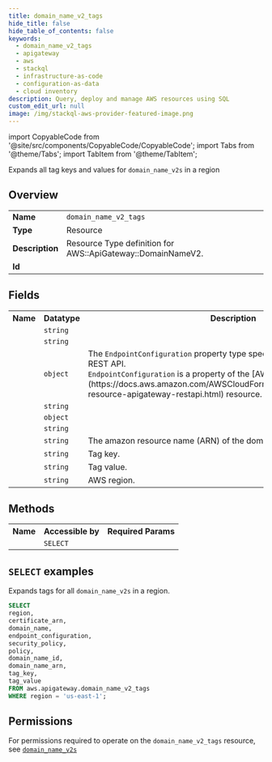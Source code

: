 ```yaml
---
title: domain_name_v2_tags
hide_title: false
hide_table_of_contents: false
keywords:
  - domain_name_v2_tags
  - apigateway
  - aws
  - stackql
  - infrastructure-as-code
  - configuration-as-data
  - cloud inventory
description: Query, deploy and manage AWS resources using SQL
custom_edit_url: null
image: /img/stackql-aws-provider-featured-image.png
---
```


import CopyableCode from '@site/src/components/CopyableCode/CopyableCode';
import Tabs from '@theme/Tabs';
import TabItem from '@theme/TabItem';

Expands all tag keys and values for <code>domain_name_v2s</code> in a region

## Overview
<table>
<tbody>
<tr><td><b>Name</b></td><td><code>domain_name_v2_tags</code></td></tr>
<tr><td><b>Type</b></td><td>Resource</td></tr>
<tr><td><b>Description</b></td><td>Resource Type definition for AWS::ApiGateway::DomainNameV2.</td></tr>
<tr><td><b>Id</b></td><td><CopyableCode code="aws.apigateway.domain_name_v2_tags" /></td></tr>
</tbody>
</table>

## Fields
<table>
<tbody>
<tr><th>Name</th><th>Datatype</th><th>Description</th></tr><tr><td><CopyableCode code="certificate_arn" /></td><td><code>string</code></td><td></td></tr>
<tr><td><CopyableCode code="domain_name" /></td><td><code>string</code></td><td></td></tr>
<tr><td><CopyableCode code="endpoint_configuration" /></td><td><code>object</code></td><td>The <code>EndpointConfiguration</code> property type specifies the endpoint types of a REST API.<br /><code>EndpointConfiguration</code> is a property of the &#91;AWS::ApiGateway::RestApi&#93;(https://docs.aws.amazon.com/AWSCloudFormation/latest/UserGuide/aws-resource-apigateway-restapi.html) resource.</td></tr>
<tr><td><CopyableCode code="security_policy" /></td><td><code>string</code></td><td></td></tr>
<tr><td><CopyableCode code="policy" /></td><td><code>object</code></td><td></td></tr>
<tr><td><CopyableCode code="domain_name_id" /></td><td><code>string</code></td><td></td></tr>
<tr><td><CopyableCode code="domain_name_arn" /></td><td><code>string</code></td><td>The amazon resource name (ARN) of the domain name resource.</td></tr>
<tr><td><CopyableCode code="tag_key" /></td><td><code>string</code></td><td>Tag key.</td></tr>
<tr><td><CopyableCode code="tag_value" /></td><td><code>string</code></td><td>Tag value.</td></tr>
<tr><td><CopyableCode code="region" /></td><td><code>string</code></td><td>AWS region.</td></tr>
</tbody>
</table>

## Methods

<table>
<tbody>
  <tr>
    <th>Name</th>
    <th>Accessible by</th>
    <th>Required Params</th>
  </tr>
  <tr>
    <td><CopyableCode code="list_resources" /></td>
    <td><code>SELECT</code></td>
    <td><CopyableCode code="region" /></td>
  </tr>
</tbody>
</table>

## `SELECT` examples
Expands tags for all <code>domain_name_v2s</code> in a region.
```sql
SELECT
region,
certificate_arn,
domain_name,
endpoint_configuration,
security_policy,
policy,
domain_name_id,
domain_name_arn,
tag_key,
tag_value
FROM aws.apigateway.domain_name_v2_tags
WHERE region = 'us-east-1';
```


## Permissions

For permissions required to operate on the <code>domain_name_v2_tags</code> resource, see <a href="/services/apigateway/domain_name_v2s/#permissions"><code>domain_name_v2s</code></a>

